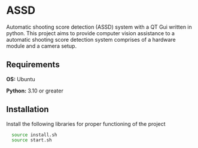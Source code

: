 
# ASSD

Automatic shooting score detection (ASSD) system with a QT Gui written in python. This project aims to provide computer vision assistance to a automatic shooting score detection system comprises of a hardware module and a camera setup.

## Requirements

**OS:** Ubuntu

**Python:** 3.10 or greater


## Installation

Install the following libraries for proper functioning of the project

```bash
  source install.sh
  source start.sh
```
    